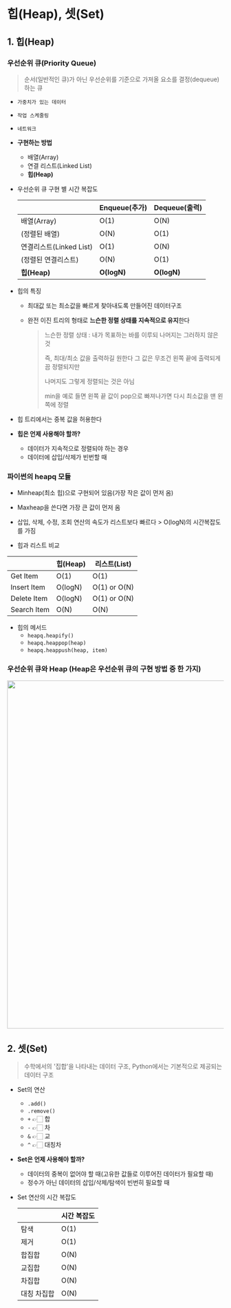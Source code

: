 # 힙(Heap), 셋(Set)

## 1. 힙(Heap)

### 우선순위 큐(Priority Queue)

> 순서(일반적인 큐)가 아닌 우선순위를 기준으로 가져올 요소를 결정(dequeue)하는 큐

- `가중치가 있는 데이터`

- `작업 스케줄링`

- `네트워크`

- **구현하는 방법**
  - 배열(Array)
  - 연결 리스트(Linked List)
  - **힙(Heap)**

- 우선순위 큐 구현 별 시간 복잡도
  
  |                    | Enqueue(추가) | Dequeue(출력) |
  | ------------------ | ----------- | ----------- |
  | 배열(Array)          | O(1)        | O(N)        |
  | (정렬된 배열)           | O(N)        | O(1)        |
  | 연결리스트(Linked List) | O(1)        | O(N)        |
  | (정렬된 연결리스트)        | O(N)        | O(1)        |
  | **힙(Heap)**        | **O(logN)** | **O(logN)** |



- 힙의 특징
  
  - 최대값 또는 최소값을 빠르게 찾아내도록 만들어진 데이터구조
  
  - 완전 이진 트리의 형태로 **느슨한 정렬 상태를 지속적으로 유지**한다
    
    > 느슨한 정렬 상태 : 내가 목표하는 바를 이루되 나머지는 그러하지 않은 것
    > 
    > 즉, 최대/최소 값을 출력하길 원한다 그 값은 무조건 왼쪽 끝에 출력되게끔 정렬되지만
    > 
    > 나머지도 그렇게 정렬되는 것은 아님
    > 
    > min을 예로 들면 왼쪽 끝 값이 pop으로 빠져나가면 다시 최소값을 맨 왼쪽에 정렬

- 힙 트리에서는 중복 값을 허용한다

- **힙은 언제 사용해야 할까?**
  - 데이터가 지속적으로 정렬되야 하는 경우
  - 데이터에 삽입/삭제가 빈번할 때

### 파이썬의 heapq 모듈

- Minheap(최소 힙)으로 구현되어 있음(가장 작은 값이 먼저 옴)
- Maxheap을 쓴다면 가장 큰 값이 먼저 옴
- 삽입, 삭제, 수정, 조회 연산의 속도가 리스트보다 빠르다 > O(logN)의 시간복잡도를 가짐

- 힙과 리스트 비교

|             | 힙(Heap) | 리스트(List)    |
| ----------- | ------- | ------------ |
| Get Item    | O(1)    | O(1)         |
| Insert Item | O(logN) | O(1) or O(N) |
| Delete Item | O(logN) | O(1) or O(N) |
| Search Item | O(N)    | O(N)         |

- 힙의 메서드
  - `heapq.heapify()`
  - `heapq.heappop(heap)`
  - `heapq.heappush(heap, item)`

### 우선순위 큐와 Heap (Heap은 우선순위 큐의 구현 방법 중 한 가지)

<img src="file:///C:/Users/jin47/AppData/Roaming/marktext/images/2022-08-03-01-30-00-image.png" title="" alt="" width="809">

## 2. 셋(Set)

> 수학에서의 '집합'을 나타내는 데이터 구조, Python에서는 기본적으로 제공되는 데이터 구조

- Set의 연산
  - `.add()`
  - `.remove()`
  - `+` 👉🏻 합
  - `-` 👉🏻 차
  - `&` 👉🏻 교
  - `^` 👉🏻 대칭차

- **Set은 언제 사용해야 할까?**
  - 데이터의 중복이 없어야 할 때(고유한 값들로 이루어진 데이터가 필요할 때)
  - 정수가 아닌 데이터의 삽입/삭제/탐색이 빈번히 필요할 때

- Set 연산의 시간 복잡도
  
  |        | 시간 복잡도 |
  | ------ | ------ |
  | 탐색     | O(1)   |
  | 제거     | O(1)   |
  | 합집합    | O(N)   |
  | 교집합    | O(N)   |
  | 차집합    | O(N)   |
  | 대칭 차집합 | O(N)   |
